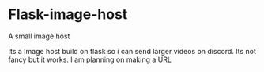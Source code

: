 # Flask-image-host
A small image host


Its a Image host build on flask so i can send larger videos on discord. Its not fancy but it works.  I am planning on making a URL

